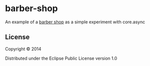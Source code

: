 # barber-shop

An example of a [barber shop](http://en.wikipedia.org/wiki/Sleeping_barber_problem) as a simple experiment with core.async

## License

Copyright © 2014

Distributed under the Eclipse Public License version 1.0
